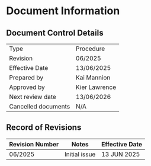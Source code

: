 # Document Information
## Document Control Details
|                     |                                                   |
|---------------------|---------------------------------------------------|
|         Type        |                    Procedure                      |
|       Revision      |                     06/2025                       |
|    Effective Date   |                    13/06/2025                     |
|     Prepared by     |                    Kai Mannion                    |
|     Approved by     |                    Kier Lawrence                  |
|   Next review date  |                    13/06/2026                     |
| Cancelled documents |                        N/A                        |

## Record of Revisions
<table><thead>
  <tr>
    <th>Revision Number</th>
    <th>Notes</th>
    <th>Effective Date</th>
  </tr></thead>
<tbody>
  <tr>
    <td>06/2025</td>
    <td>Initial issue</td>
    <td>13 JUN 2025</td>
  </tr>
</tbody></table>
